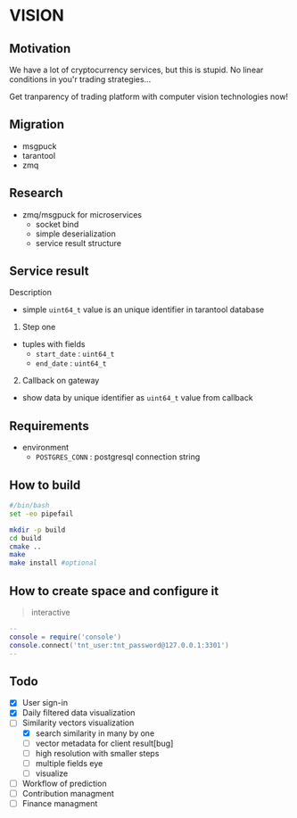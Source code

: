 # VISION

## Motivation

We have a lot of cryptocurrency services, but this is stupid. No linear conditions in you'r trading strategies...

Get tranparency of trading platform with computer vision technologies now!

## Migration

-   msgpuck
-   tarantool
-   zmq

## Research

-   zmq/msgpuck for microservices
    -   socket bind
    -   simple deserialization
    -   service result structure

## Service result

Description

-   simple `uint64_t` value is an unique identifier in tarantool database

1. Step one

-   tuples with fields
    -   `start_date` : `uint64_t`
    -   `end_date` : `uint64_t`

2. Callback on gateway

-   show data by unique identifier as `uint64_t` value from callback

## Requirements

-   environment
    -   `POSTGRES_CONN` : postgresql connection string

## How to build

```bash
#/bin/bash
set -eo pipefail

mkdir -p build
cd build
cmake ..
make
make install #optional
```

## How to create space and configure it

> interactive

```lua
--
console = require('console')
console.connect('tnt_user:tnt_password@127.0.0.1:3301')
--
```

## Todo

-   [x] User sign-in
-   [x] Daily filtered data visualization
-   [ ] Similarity vectors visualization
    -   [x] search similarity in many by one
    -   [ ] vector metadata for client result[bug]
    -   [ ] high resolution with smaller steps
    -   [ ] multiple fields eye
    -   [ ] visualize
-   [ ] Workflow of prediction
-   [ ] Contribution managment
-   [ ] Finance managment
